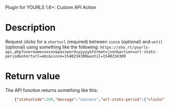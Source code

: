 Plugin for YOURLS 1.6+: Custom API Action

# Description

Request clicks for a `shorturl` (required) between `since` (optional) and `until` (optional) using something like the following:
`https://sho.rt/yourls-api.php?username=xxxxx&password=yyyyy&format=json&action=url-stats-period&shorturl=abc&since=1540234300&until=1540234309` 

# Return value

The API function returns something like this:
```json
	{"statusCode":200,"message":"success","url-stats-period":{"clicks":"1"}}
```
